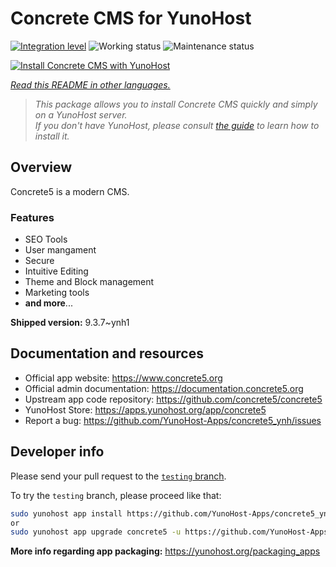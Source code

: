 <!--
N.B.: This README was automatically generated by <https://github.com/YunoHost/apps/tree/master/tools/readme_generator>
It shall NOT be edited by hand.
-->

# Concrete CMS for YunoHost

[![Integration level](https://dash.yunohost.org/integration/concrete5.svg)](https://ci-apps.yunohost.org/ci/apps/concrete5/) ![Working status](https://ci-apps.yunohost.org/ci/badges/concrete5.status.svg) ![Maintenance status](https://ci-apps.yunohost.org/ci/badges/concrete5.maintain.svg)

[![Install Concrete CMS with YunoHost](https://install-app.yunohost.org/install-with-yunohost.svg)](https://install-app.yunohost.org/?app=concrete5)

*[Read this README in other languages.](./ALL_README.md)*

> *This package allows you to install Concrete CMS quickly and simply on a YunoHost server.*  
> *If you don't have YunoHost, please consult [the guide](https://yunohost.org/install) to learn how to install it.*

## Overview

Concrete5 is a modern CMS.

### Features

* SEO Tools
* User mangament
* Secure
* Intuitive Editing
* Theme and Block management
* Marketing tools
* **and more**...


**Shipped version:** 9.3.7~ynh1
## Documentation and resources

- Official app website: <https://www.concrete5.org>
- Official admin documentation: <https://documentation.concrete5.org>
- Upstream app code repository: <https://github.com/concrete5/concrete5>
- YunoHost Store: <https://apps.yunohost.org/app/concrete5>
- Report a bug: <https://github.com/YunoHost-Apps/concrete5_ynh/issues>

## Developer info

Please send your pull request to the [`testing` branch](https://github.com/YunoHost-Apps/concrete5_ynh/tree/testing).

To try the `testing` branch, please proceed like that:

```bash
sudo yunohost app install https://github.com/YunoHost-Apps/concrete5_ynh/tree/testing --debug
or
sudo yunohost app upgrade concrete5 -u https://github.com/YunoHost-Apps/concrete5_ynh/tree/testing --debug
```

**More info regarding app packaging:** <https://yunohost.org/packaging_apps>
